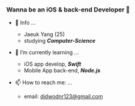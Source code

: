 ### Wanna be an iOS & back-end Developer 👋

- 🔎  Info ...
  - Jaeuk Yang (25)
  - studying ***Computer-Science***

- 🌱  I’m currently learning ...
  - iOS app develop, ***Swift***
  - Mobile App back-end, ***Node.js*** 
  
- 📫  How to reach me: ...
  - email: didwodnr123@gmail.com

